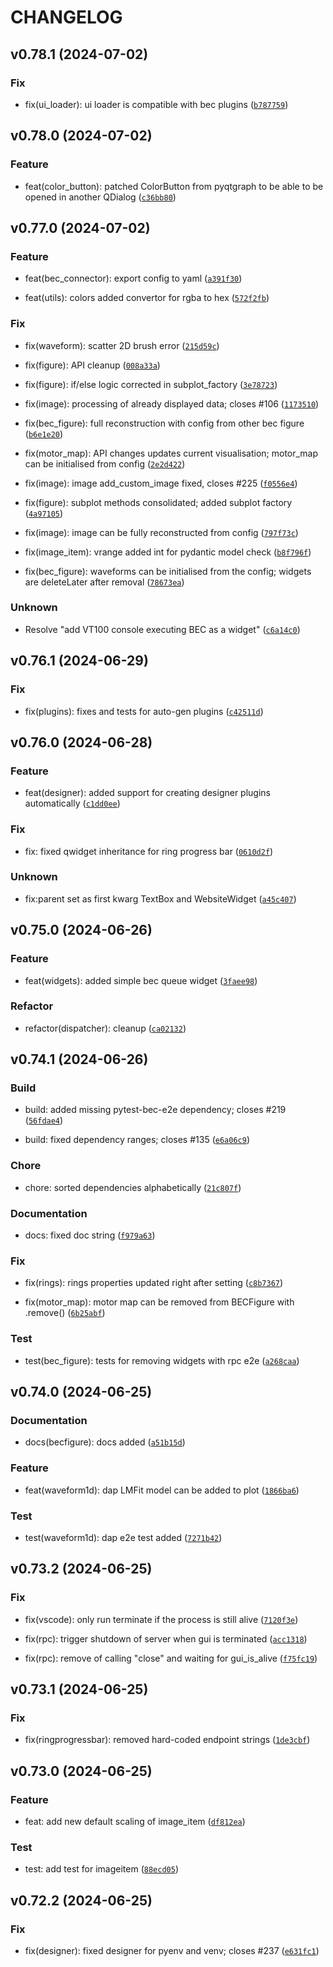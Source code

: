 # CHANGELOG

## v0.78.1 (2024-07-02)

### Fix

* fix(ui_loader): ui loader is compatible with bec plugins ([`b787759`](https://gitlab.psi.ch/bec/bec_widgets/-/commit/b787759f44486dc7af2c03811efb156041e4b6cb))

## v0.78.0 (2024-07-02)

### Feature

* feat(color_button): patched ColorButton from pyqtgraph to be able to be opened in another QDialog ([`c36bb80`](https://gitlab.psi.ch/bec/bec_widgets/-/commit/c36bb80d6a4939802a4a1c8e5452c7b94bac185e))

## v0.77.0 (2024-07-02)

### Feature

* feat(bec_connector): export config to yaml ([`a391f30`](https://gitlab.psi.ch/bec/bec_widgets/-/commit/a391f3018c50fee6a4a06884491b957df80c3cd3))

* feat(utils): colors added convertor for rgba to hex ([`572f2fb`](https://gitlab.psi.ch/bec/bec_widgets/-/commit/572f2fb8110d5cb0e80f3ca45ce57ef405572456))

### Fix

* fix(waveform): scatter 2D brush error ([`215d59c`](https://gitlab.psi.ch/bec/bec_widgets/-/commit/215d59c8bfe7fda9aff8cec8353bef9e1ce2eca1))

* fix(figure): API cleanup ([`008a33a`](https://gitlab.psi.ch/bec/bec_widgets/-/commit/008a33a9b192473cc58e90cd6d98c5bcb5f7b8c0))

* fix(figure): if/else logic corrected in subplot_factory ([`3e78723`](https://gitlab.psi.ch/bec/bec_widgets/-/commit/3e787234c7274b0698423d7bf9a4c54ec46bad5f))

* fix(image): processing of already displayed data; closes #106 ([`1173510`](https://gitlab.psi.ch/bec/bec_widgets/-/commit/1173510105d2d70d7e498c2ac1e122cea3a16597))

* fix(bec_figure): full reconstruction with config from other bec figure ([`b6e1e20`](https://gitlab.psi.ch/bec/bec_widgets/-/commit/b6e1e20b7c8549bb092e981062329e601411dda6))

* fix(motor_map): API changes updates current visualisation; motor_map can be initialised from config ([`2e2d422`](https://gitlab.psi.ch/bec/bec_widgets/-/commit/2e2d422910685a2527a3d961a468c787f771ca44))

* fix(image): image add_custom_image fixed, closes #225 ([`f0556e4`](https://gitlab.psi.ch/bec/bec_widgets/-/commit/f0556e44113ffee66cf735aa2dd758c62cb634f4))

* fix(figure): subplot methods consolidated; added subplot factory ([`4a97105`](https://gitlab.psi.ch/bec/bec_widgets/-/commit/4a97105e4bd2ce77d72dfe5f8307dd9ee65b21b0))

* fix(image): image can be fully reconstructed from config ([`797f73c`](https://gitlab.psi.ch/bec/bec_widgets/-/commit/797f73c39aa73e07d6311f3de4baea53f6c380e0))

* fix(image_item): vrange added int for pydantic model check ([`b8f796f`](https://gitlab.psi.ch/bec/bec_widgets/-/commit/b8f796fd3fcc15641e8fc6a3ca75c344ce90fc45))

* fix(bec_figure): waveforms can be initialised from the config; widgets are deleteLater after removal ([`78673ea`](https://gitlab.psi.ch/bec/bec_widgets/-/commit/78673ea11a47aad878128197ae6213925228ed59))

### Unknown

* Resolve &#34;add VT100 console executing BEC as a widget&#34; ([`c6a14c0`](https://gitlab.psi.ch/bec/bec_widgets/-/commit/c6a14c0768a90695567a83a7895247ed0c64f3ce))

## v0.76.1 (2024-06-29)

### Fix

* fix(plugins): fixes and tests for auto-gen plugins ([`c42511d`](https://gitlab.psi.ch/bec/bec_widgets/-/commit/c42511dd44cc13577e108a6cef3166376e594f54))

## v0.76.0 (2024-06-28)

### Feature

* feat(designer): added support for creating designer plugins automatically ([`c1dd0ee`](https://gitlab.psi.ch/bec/bec_widgets/-/commit/c1dd0ee1906dba1f2e2ae9ce40a84d55c26a1cce))

### Fix

* fix: fixed qwidget inheritance for ring progress bar ([`0610d2f`](https://gitlab.psi.ch/bec/bec_widgets/-/commit/0610d2f9f027f8659e7149f2dfbb316ff30e337d))

### Unknown

* fix:parent set as first kwarg TextBox and WebsiteWidget ([`a45c407`](https://gitlab.psi.ch/bec/bec_widgets/-/commit/a45c4075684b93bfdcee03e5a416b84f61d3bc6f))

## v0.75.0 (2024-06-26)

### Feature

* feat(widgets): added simple bec queue widget ([`3faee98`](https://gitlab.psi.ch/bec/bec_widgets/-/commit/3faee98ec80041a27e4c1f1156178de6f9dcdc63))

### Refactor

* refactor(dispatcher): cleanup ([`ca02132`](https://gitlab.psi.ch/bec/bec_widgets/-/commit/ca02132c8d18535b37e9192e00459d2aca6ba5cf))

## v0.74.1 (2024-06-26)

### Build

* build: added missing pytest-bec-e2e dependency; closes #219 ([`56fdae4`](https://gitlab.psi.ch/bec/bec_widgets/-/commit/56fdae42757bdb9fa301c1e425a77e98b6eaf92b))

* build: fixed dependency ranges; closes #135 ([`e6a06c9`](https://gitlab.psi.ch/bec/bec_widgets/-/commit/e6a06c9f43e0ad6bbfcfa550a2f580d2a27aff66))

### Chore

* chore: sorted dependencies alphabetically ([`21c807f`](https://gitlab.psi.ch/bec/bec_widgets/-/commit/21c807f35831fdd1ef2e488ab90edae4719f0cb7))

### Documentation

* docs: fixed doc string ([`f979a63`](https://gitlab.psi.ch/bec/bec_widgets/-/commit/f979a63d3d1a008f80e500510909750878ff4303))

### Fix

* fix(rings): rings properties updated right after setting ([`c8b7367`](https://gitlab.psi.ch/bec/bec_widgets/-/commit/c8b7367815b095f8e4aa8b819481efb701f2e542))

* fix(motor_map): motor map can be removed from BECFigure with .remove() ([`6b25abf`](https://gitlab.psi.ch/bec/bec_widgets/-/commit/6b25abff70280271e2eeb70450553c05d4b7c99c))

### Test

* test(bec_figure): tests for removing widgets with rpc e2e ([`a268caa`](https://gitlab.psi.ch/bec/bec_widgets/-/commit/a268caaa30711fcc7ece542d24578d74cbf65c77))

## v0.74.0 (2024-06-25)

### Documentation

* docs(becfigure): docs added ([`a51b15d`](https://gitlab.psi.ch/bec/bec_widgets/-/commit/a51b15da3f5e83e0c897a0342bdb05b9c677a179))

### Feature

* feat(waveform1d): dap LMFit model can be added to plot ([`1866ba6`](https://gitlab.psi.ch/bec/bec_widgets/-/commit/1866ba66c8e3526661beb13fff3e13af6a0ae562))

### Test

* test(waveform1d): dap e2e test added ([`7271b42`](https://gitlab.psi.ch/bec/bec_widgets/-/commit/7271b422f98ef9264970d708811c414b69a644db))

## v0.73.2 (2024-06-25)

### Fix

* fix(vscode): only run terminate if the process is still alive ([`7120f3e`](https://gitlab.psi.ch/bec/bec_widgets/-/commit/7120f3e93b054b788f15e2d5bcd688e3c140c1ce))

* fix(rpc): trigger shutdown of server when gui is terminated ([`acc1318`](https://gitlab.psi.ch/bec/bec_widgets/-/commit/acc13183e28030e3ca9af21bb081e1eed081622b))

* fix(rpc): remove of calling &#34;close&#34; and waiting for gui_is_alive ([`f75fc19`](https://gitlab.psi.ch/bec/bec_widgets/-/commit/f75fc19c5b10022763252917ca473f404a25165a))

## v0.73.1 (2024-06-25)

### Fix

* fix(ringprogressbar): removed hard-coded endpoint strings ([`1de3cbf`](https://gitlab.psi.ch/bec/bec_widgets/-/commit/1de3cbf65a1832150917a7549a1bf3efdee6371a))

## v0.73.0 (2024-06-25)

### Feature

* feat: add new default scaling of image_item ([`df812ea`](https://gitlab.psi.ch/bec/bec_widgets/-/commit/df812eaad5989f2930dde41d87491868505af946))

### Test

* test: add test for imageitem ([`88ecd05`](https://gitlab.psi.ch/bec/bec_widgets/-/commit/88ecd05b95974938ef1efff40e81854baf004cb4))

## v0.72.2 (2024-06-25)

### Fix

* fix(designer): fixed designer for pyenv and venv; closes #237 ([`e631fc1`](https://gitlab.psi.ch/bec/bec_widgets/-/commit/e631fc15d8707b73d58cb64316e115a7e43961ea))
